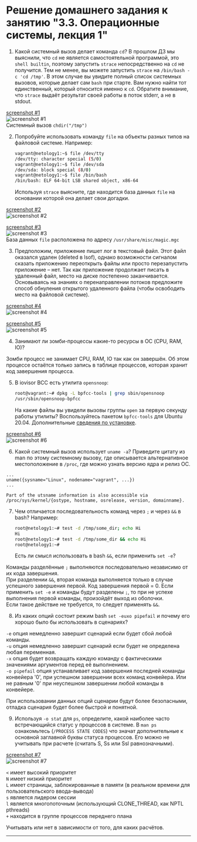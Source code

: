 # Решение домашнего задания к занятию "3.3. Операционные системы, лекция 1"

1. Какой системный вызов делает команда `cd`? В прошлом ДЗ мы выяснили, что `cd` не является самостоятельной  программой, это `shell builtin`, поэтому запустить `strace` непосредственно на `cd` не получится. Тем не менее, вы можете запустить `strace` на `/bin/bash -c 'cd /tmp'`. В этом случае вы увидите полный список системных вызовов, которые делает сам `bash` при старте. Вам нужно найти тот единственный, который относится именно к `cd`. Обратите внимание, что `strace` выдаёт результат своей работы в поток stderr, а не в stdout.

[screenshot #1](https://i.imgur.com/IQIOxnn.png)  
![screenshot #1](https://i.imgur.com/IQIOxnn.png)  
Системный вызов `chdir("/tmp")`  

2. Попробуйте использовать команду `file` на объекты разных типов на файловой системе. Например:
    ```bash
    vagrant@netology1:~$ file /dev/tty
    /dev/tty: character special (5/0)
    vagrant@netology1:~$ file /dev/sda
    /dev/sda: block special (8/0)
    vagrant@netology1:~$ file /bin/bash
    /bin/bash: ELF 64-bit LSB shared object, x86-64
    ```
    Используя `strace` выясните, где находится база данных `file` на основании которой она делает свои догадки.

[screenshot #2](https://i.imgur.com/S9QCA8f.png)  
![screenshot #2](https://i.imgur.com/S9QCA8f.png)  

[screenshot #3](https://i.imgur.com/4CW7h6e.png)  
![screenshot #3](https://i.imgur.com/4CW7h6e.png)  
База данных `file` расположена по адресу `/usr/share/misc/magic.mgc`

3. Предположим, приложение пишет лог в текстовый файл. Этот файл оказался удален (deleted в lsof), однако возможности сигналом сказать приложению переоткрыть файлы или просто перезапустить приложение – нет. Так как приложение продолжает писать в удаленный файл, место на диске постепенно заканчивается. Основываясь на знаниях о перенаправлении потоков предложите способ обнуления открытого удаленного файла (чтобы освободить место на файловой системе).

[screenshot #4](https://i.imgur.com/2YqY0VO.png)  
![screenshot #4](https://i.imgur.com/2YqY0VO.png)  

[screenshot #5](https://i.imgur.com/qfcrijk.png)  
![screenshot #5](https://i.imgur.com/qfcrijk.png)  

4. Занимают ли зомби-процессы какие-то ресурсы в ОС (CPU, RAM, IO)?  

Зомби процесс не занимает CPU, RAM, IO так как он завершён. Об этом процессе остаётся только запись в таблице процессов, которая хранит код завершения процесса.  

5. В iovisor BCC есть утилита `opensnoop`:
    ```bash
    root@vagrant:~# dpkg -L bpfcc-tools | grep sbin/opensnoop
    /usr/sbin/opensnoop-bpfcc
    ```
    На какие файлы вы увидели вызовы группы `open` за первую секунду работы утилиты? Воспользуйтесь пакетом `bpfcc-tools` для Ubuntu 20.04. Дополнительные [сведения по установке](https://github.com/iovisor/bcc/blob/master/INSTALL.md).

[screenshot #6](https://i.imgur.com/mQiC6DG.png)  
![screenshot #6](https://i.imgur.com/mQiC6DG.png)  

6. Какой системный вызов использует `uname -a`? Приведите цитату из man по этому системному вызову, где описывается альтернативное местоположение в `/proc`, где можно узнать версию ядра и релиз ОС.

```
...  
uname({sysname="Linux", nodename="vagrant", ...})  
...
```  
```
Part of the utsname information is also accessible via /proc/sys/kernel/{ostype, hostname, osrelease, version, domainname}.
```  

7. Чем отличается последовательность команд через `;` и через `&&` в bash? Например:
    ```bash
    root@netology1:~# test -d /tmp/some_dir; echo Hi
    Hi
    root@netology1:~# test -d /tmp/some_dir && echo Hi
    root@netology1:~#
    ```
    Есть ли смысл использовать в bash `&&`, если применить `set -e`?

Команды разделённые `;` выполняются последовательно независимо от их кода завершения.  
При разделении `&&`, вторая команда выполняется только в случае успешного завершения первой. Код завершения первой = 0.
Если применить `set -e` и команды будут разделены `;`, то при не успехе выполнения первой команды, произойдёт выход из оболочки.  
Если такое действие не требуется, то следует применять `&&`.

8. Из каких опций состоит режим bash `set -euxo pipefail` и почему его хорошо было бы использовать в сценариях?

`-e` опция немедленно завершит сценарий если будет сбой любой команды.  
`-u` опция немедленно завершит сценарий если будет не определена любая переменная.  
`-x` опция будет возвращать каждую команду с фактическими значениями аргументов перед её выполнением.  
`-o pipefail` опция устанавливает код завершения последней команды конвейера '0', при успешном завершении всех команд конвейера. Или не равным '0' при неуспешном завершении любой команды в конвейере.   

При использовании данных опций сценарии будут более безопасными, отладка сценария будет более быстрой и понятной. 

9. Используя `-o stat` для `ps`, определите, какой наиболее часто встречающийся статус у процессов в системе. В `man ps` ознакомьтесь (`/PROCESS STATE CODES`) что значат дополнительные к основной заглавной буквы статуса процессов. Его можно не учитывать при расчете (считать S, Ss или Ssl равнозначными).

[screenshot #7](https://i.imgur.com/XuduQkG.png)  
![screenshot #7](https://i.imgur.com/XuduQkG.png)  

`<` имеет высокий приоритет  
`N` имеет низкий приоритет  
`L` имеет страницы, заблокированные в памяти (в реальном времени для пользовательского ввода-вывода)  
`s` является лидером сессии  
`l` является многопоточным (использующий CLONE_THREAD, как NPTL pthreads)  
`+` находится в группе процессов переднего плана  

Учитывать или нет в зависимости от того, для каких расчётов. 

 ---